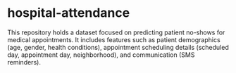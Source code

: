# hospital-attendance
This repository holds a dataset focused on predicting patient no-shows for medical appointments. It includes features such as patient demographics (age, gender, health conditions), appointment scheduling details (scheduled day, appointment day, neighborhood), and communication (SMS reminders). 
